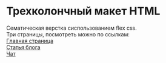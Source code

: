 # Трехколончный макет HTML

Сематическая верстка сиспользованием flex css.  
Три страницы, посмотреть можно по ссылкам:  
[Главная страница](https://rawcdn.githack.com/obelix84/otus-js-html-hw9/540bd2d9627eeef4723e3349ba8c9577ab2a47fb/src/index.html/)  
[Статья блога](https://rawcdn.githack.com/obelix84/otus-js-html-hw9/540bd2d9627eeef4723e3349ba8c9577ab2a47fb/src/blog.html)  
[Чат](https://rawcdn.githack.com/obelix84/otus-js-html-hw9/540bd2d9627eeef4723e3349ba8c9577ab2a47fb/src/chat.html)

